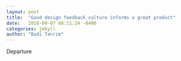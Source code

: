 ```yaml
---
layout: post
title:  "Good design feedback culture informs a great product"
date:   2018-09-07 08:11:24 -0400
categories: jekyll
author: "Budi Tanrim"
---
```


Departure